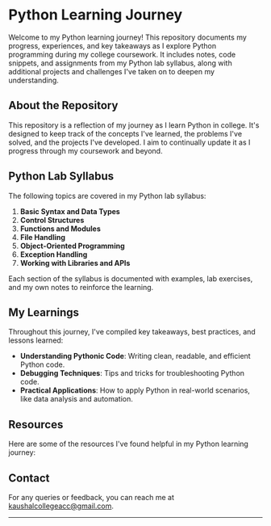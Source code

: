 # Python Learning Journey

Welcome to my Python learning journey! This repository documents my progress, experiences, and key takeaways as I explore Python programming during my college coursework. It includes notes, code snippets, and assignments from my Python lab syllabus, along with additional projects and challenges I've taken on to deepen my understanding.

## About the Repository

This repository is a reflection of my journey as I learn Python in college. It's designed to keep track of the concepts I've learned, the problems I've solved, and the projects I've developed. I aim to continually update it as I progress through my coursework and beyond.

## Python Lab Syllabus

The following topics are covered in my Python lab syllabus:

1. **Basic Syntax and Data Types**
2. **Control Structures**
3. **Functions and Modules**
4. **File Handling**
5. **Object-Oriented Programming**
6. **Exception Handling**
7. **Working with Libraries and APIs**

Each section of the syllabus is documented with examples, lab exercises, and my own notes to reinforce the learning.

## My Learnings

Throughout this journey, I've compiled key takeaways, best practices, and lessons learned:

- **Understanding Pythonic Code**: Writing clean, readable, and efficient Python code.
- **Debugging Techniques**: Tips and tricks for troubleshooting Python code.
- **Practical Applications**: How to apply Python in real-world scenarios, like data analysis and automation.

## Resources

Here are some of the resources I've found helpful in my Python learning journey:

## Contact

For any queries or feedback, you can reach me at kaushalcollegeacc@gmail.com.

---
